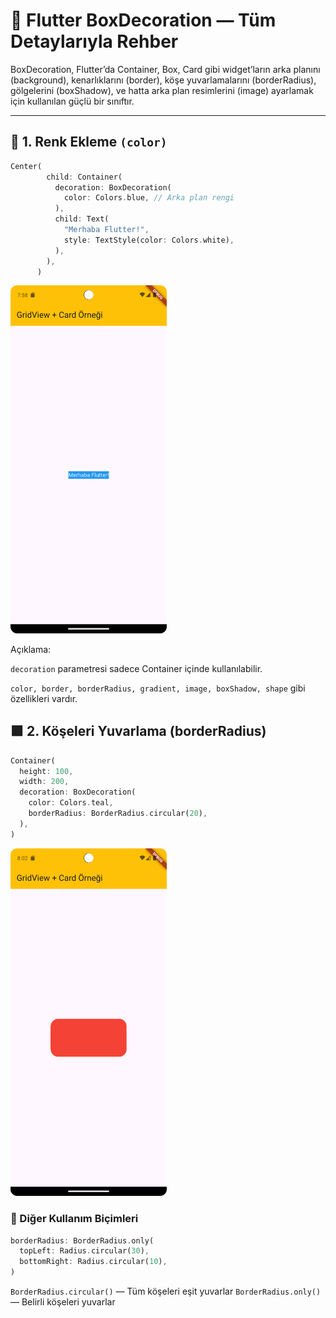 # 🎨 Flutter BoxDecoration — Tüm Detaylarıyla Rehber

BoxDecoration, Flutter’da Container, Box, Card gibi widget’ların arka planını (background), kenarlıklarını (border), köşe yuvarlamalarını (borderRadius), gölgelerini (boxShadow), ve hatta arka plan resimlerini (image) ayarlamak için kullanılan güçlü bir sınıftır.

---
## 🎨 1. Renk Ekleme `(color)`

```dart
Center(
        child: Container(
          decoration: BoxDecoration(
            color: Colors.blue, // Arka plan rengi
          ),
          child: Text(
            "Merhaba Flutter!",
            style: TextStyle(color: Colors.white),
          ),
        ),
      )
```
<img src="../assets/Screenshot_20251030_105816.png" width="250">

Açıklama:

`decoration` parametresi sadece Container içinde kullanılabilir.

`color, border, borderRadius, gradient, image, boxShadow, shape` gibi özellikleri vardır.

## 🟪 2. Köşeleri Yuvarlama (borderRadius)

```dart
Container(
  height: 100,
  width: 200,
  decoration: BoxDecoration(
    color: Colors.teal,
    borderRadius: BorderRadius.circular(20),
  ),
)

```

<img src="../assets/Screenshot_20251030_110244.png" width="250">

### 🔹 Diğer Kullanım Biçimleri

```dart
borderRadius: BorderRadius.only(
  topLeft: Radius.circular(30),
  bottomRight: Radius.circular(10),
)
```
`BorderRadius.circular()` — Tüm köşeleri eşit yuvarlar
`BorderRadius.only()` — Belirli köşeleri yuvarlar




